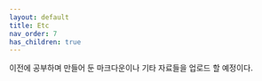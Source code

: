 ```yaml
---
layout: default
title: Etc
nav_order: 7
has_children: true
---
```


이전에 공부하며 만들어 둔 마크다운이나 기타 자료들을 업로드 할 예정이다.

